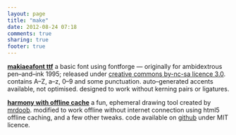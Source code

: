```yaml
---
layout: page
title: "make"
date: 2012-08-24 07:18
comments: true
sharing: true
footer: true
---
```


**[makiaeafont ttf][]** a basic font using fontforge — originally for ambidextrous pen–and–ink 1995; released under [creative commons by-nc-sa licence 3.0][cc]. contains A–Z, a–z, 0–9 and some punctuation. auto–generated accents available, not optimised. designed to work without kerning pairs or ligatures.

[makiaeafont ttf]: http://dl.dropbox.com/u/2891399/Anki/makiaeakanjicantonese.media/makiaea2.ttf
[cc]: http://creativecommons.org/licenses/by-nc-sa/3.0/

**[harmony with offline cache][hoci]** a fun, ephemeral drawing tool created by [mrdoob][]. modified to work offline without internet connection using html5 offline caching, and a few other tweaks. code available on [github][hoci code] under MIT licence.

[hoci]: hoci.html
[mrdoob]: http://mrdoob.com/projects/harmony/
[hoci code]: https://github.com/makiaea/harmony
